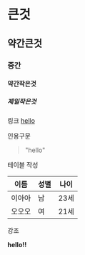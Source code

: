 # 큰것
## 약간큰것
### 중간
#### 약간작은것
##### 제일작은것


링크
[hello](www.hello.com)

인용구문
>"hello"

테이블 작성

이름|성별|나이
---|---|---|
이아아|남|23세
오오오|여|21세



강조

**hello!!**
